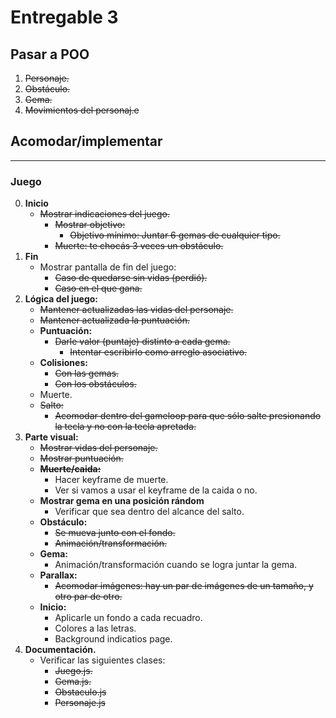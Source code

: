Entregable 3
===============

## Pasar a POO

1. ~~Personaje.~~
2. ~~Obstáculo.~~
3. ~~Gema.~~
4. ~~Movimientos del personaj.e~~

## Acomodar/implementar
-----------------------------------------------------------------------------
### Juego
0. **Inicio**
    - ~~Mostrar indicaciones del juego.~~
        - ~~Mostrar objetivo:~~
            - ~~Objetivo mínimo: Juntar 6 gemas de cualquier tipo.~~
        - ~~Muerte: te chocás 3 veces un obstáculo.~~   
1. **Fin**
    - Mostrar pantalla de fin del juego:
        -  ~~Caso de quedarse sin vidas (perdió).~~
        -  ~~Caso en el que gana.~~
2. **Lógica del juego:**
    - ~~Mantener actualizadas las vidas del personaje.~~
    - ~~Mantener actualizada la puntuación.~~
    - **Puntuación:**
        - ~~Darle valor (puntaje) distinto a cada gema.~~
            - ~~Intentar escribirlo como arreglo asociativo.~~
    - **Colisiones:**
        - ~~Con las gemas.~~
        - ~~Con los obstáculos.~~
    - Muerte.
    - ~~Salto:~~
        - ~~Acomodar dentro del gameloop para que sólo salte presionando la tecla y no con la tecla apretada.~~
3. **Parte visual:**
    - ~~Mostrar vidas del personaje.~~
    - ~~Mostrar puntuación.~~
    - ~~**Muerte/caida:**~~
        - Hacer keyframe de muerte.
        - Ver si vamos a usar el keyframe de la caida o no.
    - **Mostrar gema en una posición rándom**
        - Verificar que sea dentro del alcance del salto.
    - **Obstáculo:**
        - ~~Se mueva junto con el fondo.~~
        - ~~Animación/transformación.~~
    - **Gema:**
        - Animación/transformación cuando se logra juntar la gema.
    - **Parallax:**
        -  ~~Acomodar imágenes: hay un par de imágenes de un tamaño, y otro par de otro.~~
    - **Inicio:**
        - Aplicarle un fondo a cada recuadro.
        - Colores a las letras.
        - Background indicatios page.
4. **Documentación.**
    - Verificar las siguientes clases:
        - ~~Juego.js.~~
        - ~~Gema.js.~~
        - ~~Obstaculo.js~~
        - ~~Personaje.js~~



